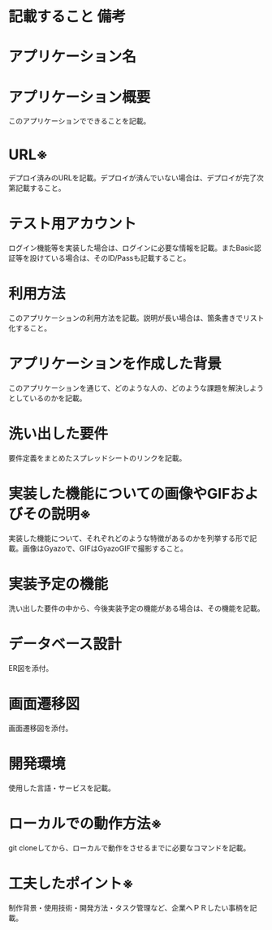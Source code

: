 # 記載すること	備考

# アプリケーション名	

# アプリケーション概要
 このアプリケーションでできることを記載。

# URL※
 デプロイ済みのURLを記載。デプロイが済んでいない場合は、デプロイが完了次第記載すること。

# テスト用アカウント
 ログイン機能等を実装した場合は、ログインに必要な情報を記載。またBasic認証等を設けている場合は、そのID/Passも記載すること。

# 利用方法
 このアプリケーションの利用方法を記載。説明が長い場合は、箇条書きでリスト化すること。

# アプリケーションを作成した背景
 このアプリケーションを通じて、どのような人の、どのような課題を解決しようとしているのかを記載。

# 洗い出した要件
 要件定義をまとめたスプレッドシートのリンクを記載。

# 実装した機能についての画像やGIFおよびその説明※
 実装した機能について、それぞれどのような特徴があるのかを列挙する形で記載。画像はGyazoで、GIFはGyazoGIFで撮影すること。

# 実装予定の機能
 洗い出した要件の中から、今後実装予定の機能がある場合は、その機能を記載。

# データベース設計
 ER図を添付。

# 画面遷移図
 画面遷移図を添付。

# 開発環境
 使用した言語・サービスを記載。

# ローカルでの動作方法※
 git cloneしてから、ローカルで動作をさせるまでに必要なコマンドを記載。

# 工夫したポイント※
制作背景・使用技術・開発方法・タスク管理など、企業へＰＲしたい事柄を記載。